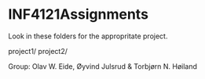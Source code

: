 # INF4121Assignments

Look in these folders for the appropritate project.

project1/
project2/

Group: Olav W. Eide, Øyvind Julsrud & Torbjørn N. Høiland
